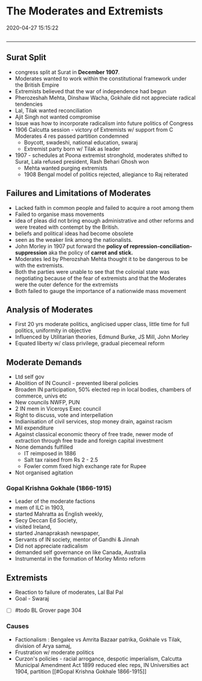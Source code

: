 # The Moderates and Extremists

2020-04-27 15:15:22

```toc
```

---

## Surat Split

- congress split at Surat in **December 1907**.
- Moderates wanted to work within the constitutional framework under the British Empire
- Extremists believed that the war of independence had begun
- Pherozeshah Mehta, Dinshaw Wacha, Gokhale did not appreciate radical tendencies
- Lal, Tilak wanted reconciliation
- Ajit Singh not wanted compromise
- Issue was how to incorporate radicalism into future politics of Congress
- 1906 Calcutta session - victory of Extremists w/ support from C Moderates 4 res passed partition condemned
    - Boycott, swadeshi, national education, swaraj
    - Extremist party born w/ Tilak as leader
- 1907 - schedules at Poona extremist stronghold, moderates shifted to Surat, Lala refused president, Rash Behari Ghosh won
    - Mehta wanted purging extremists
    - 1908 Bengal model of politics rejected, allegiance to Raj reiterated

## Failures and Limitations of Moderates

- Lacked faith in common people and failed to acquire a root among them
- Failed to organise mass movements
- idea of pleas did not bring enough administrative and other reforms and were treated with contempt by the British.
- beliefs and political ideas had become obsolete
- seen as the weaker link among the nationalists.
- John Morley in 1907 put forward the **policy of repression-conciliation-suppression** aka the policy of **carrot and stick.**
- Moderates led by Pherozshah Mehta thought it to be dangerous to be with the extremists.
- Both the parties were unable to see that the colonial state was negotiating because of the fear of extremists and that the Moderates were the outer defence for the extremists
- Both failed to gauge the importance of a nationwide mass movement


## Analysis of Moderates

- First 20 yrs moderate politics, anglicised upper class, little time for full politics, uniformity in objective
- Influenced by Utilitarian theories, Edmund Burke, JS Mill, John Morley
- Equated liberty w/ class privilege, gradual piecemeal reform

## Moderate Demands

- Ltd self gov
- Abolition of IN Council - prevented liberal policies
- Broaden IN participation, 50% elected rep in local bodies, chambers of commerce, univs etc
- New councils NWFP, PUN
- 2 IN mem in Viceroys Exec council
- Right to discuss, vote and interpellation
- Indianisation of civil services, stop money drain, against racism
- Mil expenditure
- Against classical economic theory of free trade, newer mode of extraction through free trade and foreign capital investment
- None demands fulfilled
    - IT reimposed in 1886
    - Salt tax raised from Rs 2 - 2.5
    - Fowler comm fixed high exchange rate for Rupee
- Not organised agitation

### Gopal Krishna Gokhale (1866-1915)

- Leader of the moderate factions
- mem of ILC in 1903,
- started Mahratta as English weekly,
- Secy Deccan Ed Society,
- visited Ireland,
- started Jnanaprakash newspaper,
- Servants of IN society, mentor of Gandhi & Jinnah
- Did not appreciate radicalism
- demanded self governance on like Canada, Australia
- Instrumental in the formation of Morley Minto reform

## Extremists

- Reaction to failure of moderates, Lal Bal Pal
- Goal - Swaraj
- [ ] #todo BL Grover page 304

### Causes

- Factionalism : Bengalee vs Amrita Bazaar patrika, Gokhale vs Tilak, division of Arya samaj,
- Frustration w/ moderate politics
- Curzon's policies - racial arrogance, despotic imperialism, Calcutta Municipal Amendment Act 1899 reduced elec reps, IN Universities act 1904, partition [[#Gopal Krishna Gokhale 1866-1915]]
